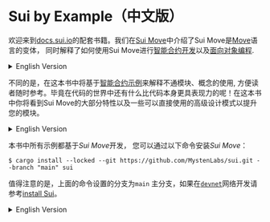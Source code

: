 # Sui by Example（中文版）

欢迎来到[docs.sui.io](https://docs.sui.io/)的配套书籍。我们在[Sui Move](https://docs.sui.io/learn/sui-move-diffs)中介绍了Sui Move是[Move](https://docs.sui.io/learn/why-move)语言的变体， 同时解释了如何使用Sui Move进行[智能合约开发](https://docs.sui.io/build/move)以及[面向对象编程](https://docs.sui.io/build/programming-with-objects).

<details>
<summary>English Version</summary>

Welcome to the companion book to [docs.sui.io](https://docs.sui.io/). There we describe the [Sui Move](https://docs.sui.io/learn/sui-move-diffs) variant of the [Move](https://docs.sui.io/learn/why-move) programming language and explain how to use it to [write smart contracts](https://docs.sui.io/build/move) and [programming with objects](https://docs.sui.io/build/programming-with-objects).

</details>

不同的是，在这本书中将基于[智能合约示例](https://docs.sui.io/explore/examples)来解释不通模块、概念的使用, 方便读者随时参考。毕竟在代码的世界中还有什么比代码本身更具表现力的呢！在这本书中你将看到Sui Move的大部分特性以及一些可以直接使用的高级设计模式以提升您的模块。

<details>
<summary>English Version</summary>

Instead, this site builds upon the [smart contract examples](https://docs.sui.io/explore/examples) already highlighted with component-by-component examples you may reference at any time. What is more expressive in the world of code than the code itself? In this book, you'll find examples for most of the features of Sui Move as well as a number of advanced patterns that can be used right away to improve your modules.

</details>

本书中所有示例都基于*Sui Move*开发， 您可以通过以下命令安装*Sui Move*：
```
$ cargo install --locked --git https://github.com/MystenLabs/sui.git --branch "main" sui
```
值得注意的是，上面的命令设置的分支为`main` 主分支，如果在[`devnet`]((https://docs.sui.io/build/devnet))网络开发请参考[install Sui](https://docs.sui.io/build/install#install-sui-binaries)。

<details>
<summary>English Version</summary>

All code samples in this book are written with the assumption that you use *Sui Move*, which can installed with this command:
```
$ cargo install --locked --git https://github.com/MystenLabs/sui.git --branch "main" sui
```

Keep in mind that the branch is set to `main`. If you're developing with our [devnet](https://docs.sui.io/build/devnet), instead follow the instructions to [install Sui](https://docs.sui.io/build/install#install-sui-binaries).

</details>